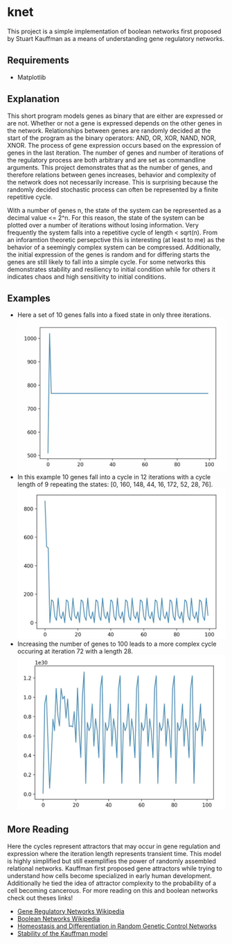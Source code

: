 # knet
This project is a simple implementation of boolean networks first proposed by Stuart Kauffman as a means of understanding gene regulatory networks. 

## Requirements
- Matplotlib

## Explanation
This short program models genes as binary that are either are expressed or are not. Whether or not a gene is expressed depends on the other genes in the network. Relationships between genes are randomly decided at the start of the program as the binary operators: AND, OR, XOR, NAND, NOR, XNOR. The process of gene expression occurs based on the expression of genes in the last iteration. The number of genes and number of iterations of the regulatory process are both arbitrary and are set as commandline arguments. This project demonstrates that as the number of genes, and therefore relations between genes increases, behavior and complexity of the network does not necessarily increase. This is surprising because the randomly decided stochastic process can often be represented by a finite repetitive cycle.

With a number of genes n, the state of the system can be represented as a decimal value <= 2^n. For this reason, the state of the system can be plotted over a number of iterations without losing information. Very frequently the system falls into a repetitive cycle of length < sqrt(n). From an inforamtion theoretic persepctive this is interesting (at least to me) as the behavior of a seemingly complex system can be compressed. Additionally, the initial expression of the genes is random and for differing starts the genes are still likely to fall into a simple cycle. For some networks this demonstrates stability and resiliency to initial condition while for others it indicates chaos and high sensitivity to initial conditions.

## Examples
- Here a set of 10 genes falls into a fixed state in only three iterations.
  ![10 Stable](Resources/10_Stable.jpg)
- In this example 10 genes fall into a cycle in 12 iterations with a cycle length of 9 repeating the states: [0, 160, 148, 44, 16, 172, 52, 28, 76].
  ![10 Cycle](Resources/10_Cycle.jpg)
- Increasing the number of genes to 100 leads to a more complex cycle occuring at iteration 72 with a length 28.
  ![100 Cycle](Resources/100_Cycle.jpg)


## More Reading
Here the cycles represent attractors that may occur in gene regulation and expression where the iteration length represents transient time. This model is highly simplified but still exemplifies the power of randomly assembled relational networks. Kauffman first proposed gene attractors while trying to understand how cells become specialized in early human development. Additionally he tied the idea of attractor complexity to the probability of a cell becoming cancerous. For more reading on this and boolean networks check out theses links!
- [Gene Regulatory Networks Wikipedia](https://en.wikipedia.org/wiki/Gene_regulatory_network)
- [Boolean Networks Wikipedia](https://en.wikipedia.org/wiki/Boolean_network)
- [Homeostasis and Differentiation in Random Genetic Control Networks](https://www.nature.com/articles/224177a0)
- [Stability of the Kauffman model](https://journals.aps.org/pre/abstract/10.1103/PhysRevE.65.016129)
